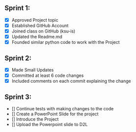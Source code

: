 ## Sprint 1:
- [x] Approved Project topic
- [x] Established GitHub Account
- [x] Joined class on GitHub (ksu-is)
- [x] Updated the Readme.md
- [x] Founded similar python code to work with the Project

## Sprint 2:
- [x] Made Small Updates 
- [x] Committed at least 6 code changes 
- [x] Included comments on each commit explaining the change

## Sprint 3:
- [] Continue tests with making changes to the code
- [] Create a PowerPoint Slide for the project
- [] Introduce the Project
- [] Upload the Powerpoint slide to D2L